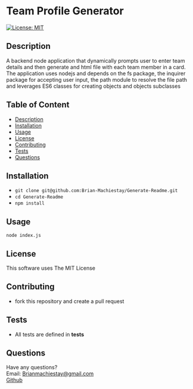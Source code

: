 # Team Profile Generator  
  
[![License: MIT](https://img.shields.io/badge/License-MIT-yellow.svg)](https://opensource.org/licenses/MIT)  
## Description
A backend node application that dynamically prompts user to enter team details and then generate and html file with each team member in a card. The application uses nodejs and depends on the fs package, the inquirer package for accepting user input, the path module to resolve the file path and leverages ES6 classes for creating objects and objects subclasses  

## Table of Content  

- [Description](#description)
- [Installation](#installation)
- [Usage](#usage)
- [License](#license)
- [Contributing](#contributing)
- [Tests](#tests)
- [Questions](#questions)  
  
## Installation  
 - `git clone git@github.com:Brian-Machiestay/Generate-Readme.git`  
 - `cd Generate-Readme`  
 - `npm install`  
## Usage  

  `node index.js`  
## License  

This software uses The MIT License  
## Contributing  
 - fork this repository and create a pull request  
## Tests  
 - All tests are defined in __tests__
## Questions  
Have any questions?  
Email: Brianmachiestay@gmail.com  
[Github](https://github.com/Brian-Machiestay/)  
